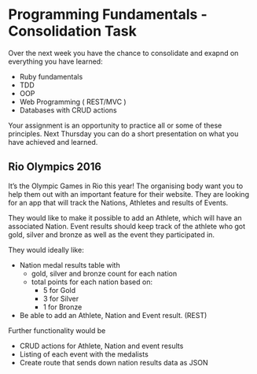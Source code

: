  # Programming Fundamentals - Consolidation Task

Over the next week you have the chance to consolidate and exapnd on everything you have learned:

- Ruby fundamentals
- TDD
- OOP
- Web Programming ( REST/MVC )
- Databases with CRUD actions

Your assignment is an opportunity to practice all or some of these principles. Next Thursday you can do a short presentation on what you have achieved and learned.


## Rio Olympics 2016

It’s the Olympic Games in Rio this year! The organising body want you to help them out with an important feature for their website. They are looking for an app that will track the Nations, Athletes and results of Events.

They would like to make it possible to add an Athlete, which will have an associated Nation. Event results should keep track of the athlete who got gold, silver and bronze as well as the event they participated in.

They would ideally like:

- Nation medal results table with
	- gold, silver and bronze count for each nation
	- total points for each nation based on:
		- 5 for Gold
		- 3 for Silver
		- 1 for Bronze
- Be able to add an Athlete, Nation and Event result.   (REST)
 
Further functionality would be
- CRUD actions for Athlete, Nation and event results
- Listing of each event with the medalists
- Create route that sends down nation results data as JSON


